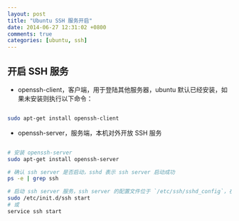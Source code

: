 ```yaml
---
layout: post
title: "Ubuntu SSH 服务开启"
date: 2014-06-27 12:31:02 +0800
comments: true
categories: [ubuntu, ssh]
---
```


## 开启 SSH 服务

* openssh-client，客户端，用于登陆其他服务器，ubuntu 默认已经安装，如果未安装则执行以下命令：

```sh

sudo apt-get install openssh-client

```

* openssh-server，服务端，本机对外开放 SSH 服务

```sh

# 安装 openssh-server
sudo apt-get install openssh-server

# 确认 ssh server 是否启动，sshd 表示 ssh server 启动成功
ps -e | grep ssh

# 启动 ssh server 服务，ssh server 的配置文件位于 `/etc/ssh/sshd_config`，在这里可以定义 SSH 的服务端口，默认为22
sudo /etc/init.d/ssh start
# 或
service ssh start

```
